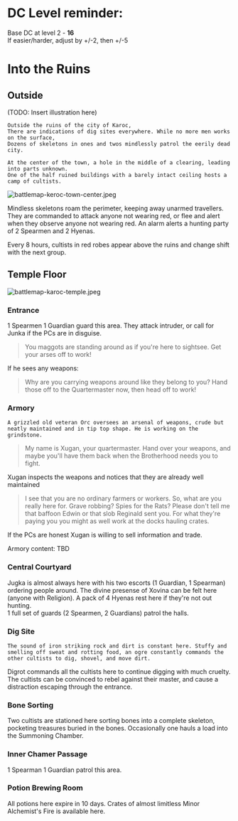 # DC Level reminder:
Base DC at level 2 - **16**  
If easier/harder, adjust by +/-2, then +/-5


# Into the Ruins

## Outside
(TODO: Insert illustration here)
```
Outside the ruins of the city of Karoc,
There are indications of dig sites everywhere. While no more men works on the surface,
Dozens of skeletons in ones and twos mindlessly patrol the eerily dead city.

At the center of the town, a hole in the middle of a clearing, leading into parts unknown.
One of the half ruined buildings with a barely intact ceiling hosts a camp of cultists.
```

![battlemap-keroc-town-center.jpeg](battlemap-keroc-town-center.jpeg)

Mindless skeletons roam the perimeter, keeping away unarmed travellers. They are commanded to attack anyone not wearing red, or flee and alert when they observe anyone not wearing red.
An alarm alerts a hunting party of 2 Spearmen and 2 Hyenas.

Every 8 hours, cultists in red robes appear above the ruins and change shift with the next group.

## Temple Floor
![battlemap-karoc-temple.jpeg](battlemap-karoc-temple.jpeg)

### Entrance
1 Spearmen 1 Guardian guard this area. They attack intruder, or call for Junka if the PCs are in disguise.

> You maggots are standing around as if you're here to sightsee. Get your arses off to work!

If he sees any weapons:

> Why are you carrying weapons around like they belong to you? Hand those off to the Quartermaster now, then head off to work!

### Armory

```
A grizzled old veteran Orc oversees an arsenal of weapons, crude but neatly maintained and in tip top shape. He is working on the grindstone.
```

> My name is Xugan, your quartermaster. Hand over your weapons, and maybe you'll have them back when the Brotherhood needs you to fight.

Xugan inspects the weapons and notices that they are already well maintained

> I see that you are no ordinary farmers or workers. So, what are you really here for. Grave robbing? Spies for the Rats? Please don't tell me that baffoon Edwin or that slob Reginald sent you. For what they're paying you you might as well work at the docks hauling crates.

If the PCs are honest Xugan is willing to sell information and trade.

Armory content: TBD

### Central Courtyard

Jugka is almost always here with his two escorts (1 Guardian, 1 Spearman) ordering people around. The divine presense of Xovina can be felt here (anyone with Religion). A pack of 4 Hyenas rest here if they're not out hunting.  
1 full set of guards (2 Spearmen, 2 Guardians) patrol the halls.

### Dig Site

```
The sound of iron striking rock and dirt is constant here. Stuffy and smelling off sweat and rotting food, an ogre constantly commands the other cultists to dig, shovel, and move dirt.
```

Digrot commands all the cultists here to continue digging with much cruelty. The cultists can be convinced to rebel against their master, and cause a distraction escaping through the entrance.

### Bone Sorting

Two cultists are stationed here sorting bones into a complete skeleton, pocketing treasures buried in the bones. Occasionally one hauls a load into the Summoning Chamber.

### Inner Chamer Passage

1 Spearman 1 Guardian patrol this area.

### Potion Brewing Room

All potions here expire in 10 days. Crates of almost limitless Minor Alchemist's Fire is available here.


